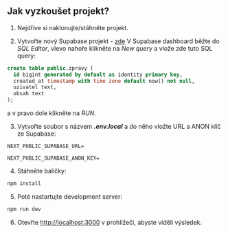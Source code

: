## Jak vyzkoušet projekt?

1) Nejdříve si naklonujte/stáhněte projekt.



2) Vytvořte nový Supabase projekt - [zde](https://app.supabase.com/projects)
V Supabase dashboard běžte do *SQL Editor*, vlevo nahoře klikněte na *New query* a vlože zde tuto SQL query:
```sql
create table public.zpravy (
  id bigint generated by default as identity primary key,
  created_at timestamp with time zone default now() not null,
  uzivatel text,
  obsah text
);
```
a v pravo dole klikněte na *RUN*.



3) Vytvořte soubor s názvem ***.env.local*** a do něho vložte URL a ANON klíč ze Supabase:

`NEXT_PUBLIC_SUPABASE_URL=`

`NEXT_PUBLIC_SUPABASE_ANON_KEY=`



4) Stáhněte balíčky:
```bash
npm install
```

5) Poté nastartujte development server:

```bash
npm run dev
```

6) Otevřte [http://localhost:3000](http://localhost:3000) v prohlížeči, abyste viděli výsledek.

